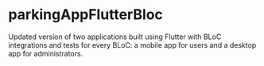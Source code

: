 # parkingAppFlutterBloc
Updated version of two applications built using Flutter with BLoC integrations and tests for every BLoC: a mobile app for users and a desktop app for administrators.
